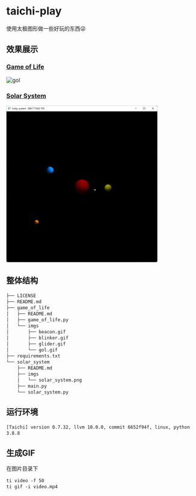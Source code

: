 # taichi-play

使用太极图形做一些好玩的东西:stuck_out_tongue_winking_eye:

## 效果展示

### [Game of Life](game_of_life/)

![gol](game_of_life/imgs/gol.gif)

### [Solar System](solar_system/)

<img src="solar_system/imgs/solar_system.png" alt="gol" style="zoom:50%;" />

## 整体结构

```
├── LICENSE
├── README.md
├── game_of_life
│   ├── README.md
│   ├── game_of_life.py
│   └── imgs
│       ├── beacon.gif
│       ├── blinker.gif
│       ├── glider.gif
│       └── gol.gif
├── requirements.txt
└── solar_system
    ├── README.md
    ├── imgs
    │   └── solar_system.png
    ├── main.py
    └── solar_system.py
```

## 运行环境

```
[Taichi] version 0.7.32, llvm 10.0.0, commit 6652f94f, linux, python 3.8.8
```

## 生成GIF

在图片目录下

```shell
ti video -f 50
ti gif -i video.mp4
```

